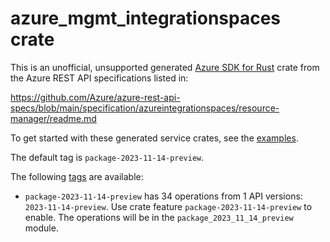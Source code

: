 # azure_mgmt_integrationspaces crate

This is an unofficial, unsupported generated [Azure SDK for Rust](https://github.com/Azure/azure-sdk-for-rust/tree/legacy) crate from the Azure REST API specifications listed in:

https://github.com/Azure/azure-rest-api-specs/blob/main/specification/azureintegrationspaces/resource-manager/readme.md

To get started with these generated service crates, see the [examples](https://github.com/Azure/azure-sdk-for-rust/blob/legacy/services/README.md#examples).

The default tag is `package-2023-11-14-preview`.

The following [tags](https://github.com/Azure/azure-sdk-for-rust/blob/legacy/services/tags.md) are available:

- `package-2023-11-14-preview` has 34 operations from 1 API versions: `2023-11-14-preview`. Use crate feature `package-2023-11-14-preview` to enable. The operations will be in the `package_2023_11_14_preview` module.